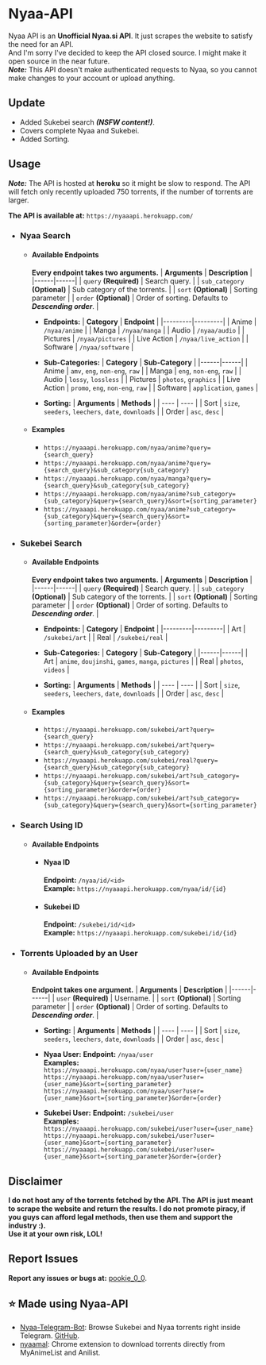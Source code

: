 # Nyaa-API
Nyaa API is an **Unofficial Nyaa.si API**. It just scrapes the website to satisfy the need for an API.\
And I'm sorry I've decided to keep the API closed source. I might make it open source in the near future. \
***Note:*** This API doesn't make authenticated requests to Nyaa, so you cannot make changes to your account or upload anything.

## Update
 - Added Sukebei search ***(NSFW content!)***.
 - Covers complete Nyaa and Sukebei.
 - Added Sorting.

## Usage
***Note:*** The API is hosted at **heroku** so it might be slow to respond. The API will fetch only recently uploaded 750 torrents, if the number of torrents are larger.

**The API is available at:** ```https://nyaaapi.herokuapp.com/```

 - ### Nyaa Search
   - #### Available Endpoints
       **Every endpoint takes two arguments.**
       | **Arguments** | **Description** |
       |------|------|
       | ```query``` **(Required)** | Search query. |
       | ```sub_category``` **(Optional)** | Sub category of the torrents. |
       | ```sort``` **(Optional)** | Sorting parameter |
       | ```order``` **(Optional)** | Order of sorting. Defaults to ***Descending order***. |
       
       - **Endpoints:**
           | **Category** | **Endpoint** |
           |---------|---------|
           | Anime | ```/nyaa/anime``` |
           | Manga | ```/nyaa/manga``` |
           | Audio | ```/nyaa/audio``` |
           | Pictures | ```/nyaa/pictures``` |
           | Live Action | ```/nyaa/live_action``` |
           | Software | ```/nyaa/software``` |
       
       - **Sub-Categories:**
           | **Category** | **Sub-Category** |
           |------|------|
           | Anime | ```amv```, ```eng```, ```non-eng```, ```raw``` |
           | Manga | ```eng```, ```non-eng```, ```raw``` |
           | Audio | ```lossy```, ```lossless``` |
           | Pictures | ```photos```, ```graphics``` |
           | Live Action | ```promo```, ```eng```, ```non-eng```, ```raw``` |
           | Software | ```application```, ```games``` |
     
       - **Sorting:**
           | **Arguments** | **Methods**  |
           | ---- | ---- |
           | Sort | ```size```, ```seeders```, ```leechers```, ```date```, ```downloads``` |
           | Order | ```asc```, ```desc``` |
   - #### Examples
       -  ```https://nyaaapi.herokuapp.com/nyaa/anime?query={search_query}```
       -  ```https://nyaaapi.herokuapp.com/nyaa/anime?query={search_query}&sub_category{sub_category}```
       -  ```https://nyaaapi.herokuapp.com/nyaa/manga?query={search_query}&sub_category{sub_category}```
       -  ```https://nyaaapi.herokuapp.com/nyaa/anime?sub_category={sub_category}&query={search_query}&sort={sorting_parameter}```
       -  ```https://nyaaapi.herokuapp.com/nyaa/anime?sub_category={sub_category}&query={search_query}&sort={sorting_parameter}&order={order}```

- ### Sukebei Search
   - #### Available Endpoints
       **Every endpoint takes two arguments.**
       | **Arguments** | **Description** |
       |------|------|
       | ```query``` **(Required)** | Search query. |
       | ```sub_category``` **(Optional)** | Sub category of the torrents. |
       | ```sort``` **(Optional)** | Sorting parameter |
       | ```order``` **(Optional)** | Order of sorting. Defaults to ***Descending order***. |
       
       - **Endpoints:**
           | **Category** | **Endpoint** |
           |---------|---------|
           | Art | ```/sukebei/art``` |
           | Real | ```/sukebei/real``` |
       
       - **Sub-Categories:**
           | **Category** | **Sub-Category** |
           |------|------|
           | Art | ```anime```, ```doujinshi```, ```games```, ```manga```, ```pictures``` |
           | Real | ```photos```, ```videos``` |
           
       - **Sorting:**
           | **Arguments** | **Methods**  |
           | ---- | ---- |
           | Sort | ```size```, ```seeders```, ```leechers```, ```date```, ```downloads``` |
           | Order | ```asc```, ```desc``` |
           
   - #### Examples
       -  ```https://nyaaapi.herokuapp.com/sukebei/art?query={search_query}```
       -  ```https://nyaaapi.herokuapp.com/sukebei/art?query={search_query}&sub_category{sub_category}```
       -  ```https://nyaaapi.herokuapp.com/sukebei/real?query={search_query}&sub_category{sub_category}```
       -  ```https://nyaaapi.herokuapp.com/sukebei/art?sub_category={sub_category}&query={search_query}&sort={sorting_parameter}&order={order}```
       -  ```https://nyaaapi.herokuapp.com/sukebei/art?sub_category={sub_category}&query={search_query}&sort={sorting_parameter}```

 - ### Search Using ID
    - #### Available Endpoints
      - #### Nyaa ID
        **Endpoint:** ```/nyaa/id/<id>```\
        **Example:** ```https://nyaaapi.herokuapp.com/nyaa/id/{id}```

      - #### Sukebei ID
        **Endpoint:** ```/sukebei/id/<id>```\
        **Example:** ```https://nyaaapi.herokuapp.com/sukebei/id/{id}```

 - ### Torrents Uploaded by an User
    - #### Available Endpoints
        **Endpoint takes one argument.**
        | **Arguments** | **Description** |
        |------|------|
        | ```user``` **(Required)** | Username. |
        | ```sort``` **(Optional)** | Sorting parameter |
        | ```order``` **(Optional)** | Order of sorting. Defaults to ***Descending order***. |
        
       - **Sorting:**
           | **Arguments** | **Methods**  |
           | ---- | ---- |
           | Sort | ```size```, ```seeders```, ```leechers```, ```date```, ```downloads``` |
           | Order | ```asc```, ```desc``` |
           
       - **Nyaa User:**
         **Endpoint:** ```/nyaa/user```\
         **Examples:** \
                       ```https://nyaaapi.herokuapp.com/nyaa/user?user={user_name}``` \
                       ```https://nyaaapi.herokuapp.com/nyaa/user?user={user_name}&sort={sorting_parameter}```\
                       ```https://nyaaapi.herokuapp.com/nyaa/user?user={user_name}&sort={sorting_parameter}&order={order}```
       
       - **Sukebei User:**
         **Endpoint:** ```/sukebei/user```\
         **Examples:** \
                       ```https://nyaaapi.herokuapp.com/sukebei/user?user={user_name}``` \
                       ```https://nyaaapi.herokuapp.com/sukebei/user?user={user_name}&sort={sorting_parameter}```\
                       ```https://nyaaapi.herokuapp.com/sukebei/user?user={user_name}&sort={sorting_parameter}&order={order}```

## Disclaimer
**I do not host any of the torrents fetched by the API. The API is just meant to scrape the website and return the results. I do not promote piracy, if you guys can afford legal methods, then use them and support the industry :).\
Use it at your own risk, LOL!**

## Report Issues
**Report any issues or bugs at:** [pookie_0_0](https://t.me/pookie_0_0).

## ⭐ Made using Nyaa-API
  - [Nyaa-Telegram-Bot](https://t.me/meow_in_japanese_bot): Browse Sukebei and Nyaa torrents right inside Telegram. [GitHub](https://github.com/Vivek-Kolhe/Nyaa-Telegram-Bot).
  - [nyaamal](https://github.com/laxyapahuja/nyaamal): Chrome extension to download torrents directly from MyAnimeList and Anilist.

